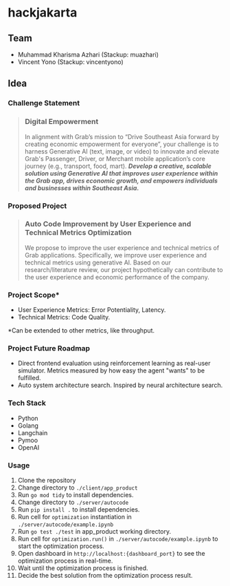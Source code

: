 # hackjakarta

## Team
- Muhammad Kharisma Azhari (Stackup: muazhari) 
- Vincent Yono (Stackup: vincentyono)

## Idea
### Challenge Statement
> ### Digital Empowerment
> In alignment with Grab’s mission to “Drive Southeast Asia forward by creating economic empowerment for everyone”, your challenge is to harness Generative AI (text, image, or video) to innovate and elevate Grab's Passenger, Driver, or Merchant mobile application’s core journey (e.g., transport, food, mart). ***Develop a creative, scalable solution using Generative AI that improves user experience within the Grab app, drives economic growth, and empowers individuals and businesses within Southeast Asia.***

### Proposed Project
> ### Auto Code Improvement by User Experience and Technical Metrics Optimization
> We propose to improve the user experience and technical metrics of Grab applications. Specifically, we improve user experience and technical metrics using generative AI. Based on our research/literature review, our project hypothetically can contribute to the user experience and economic performance of the company.

### Project Scope*
- User Experience Metrics: Error Potentiality, Latency.
- Technical Metrics: Code Quality.

*Can be extended to other metrics, like throughput.

### Project Future Roadmap
- Direct frontend evaluation using reinforcement learning as real-user simulator. Metrics measured by how easy the agent "wants" to be fulfilled.
- Auto system architecture search. Inspired by neural architecture search.

### Tech Stack

- Python
- Golang
- Langchain
- Pymoo
- OpenAI

### Usage
1. Clone the repository
2. Change directory to `./client/app_product`
3. Run `go mod tidy` to install dependencies.
4. Change directory to `./server/autocode`
5. Run `pip install .` to install dependencies.
6. Run cell for `optimization` instantiation in `./server/autocode/example.ipynb`
7. Run `go test ./test` in app_product working directory.
8. Run cell for `optimization.run()` in `./server/autocode/example.ipynb` to start the optimization process.
9. Open dashboard in `http://localhost:{dashboard_port}` to see the optimization process in real-time.
10. Wait until the optimization process is finished.
11. Decide the best solution from the optimization process result.



